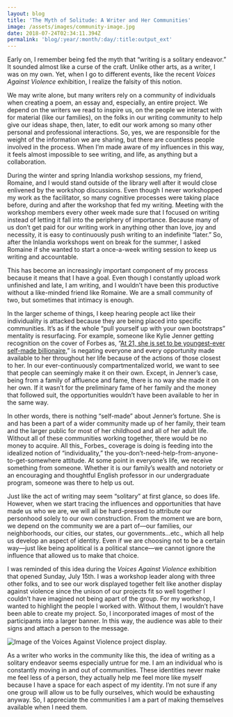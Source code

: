 ```yaml
---
layout: blog
title: 'The Myth of Solitude: A Writer and Her Communities'
image: /assets/images/community-image.jpg
date: 2018-07-24T02:34:11.394Z
permalink: 'blog/:year/:month/:day/:title:output_ext'
---
```

Early on, I remember being fed the myth that “writing is a solitary endeavor.” It sounded almost like a curse of the craft. Unlike other arts, as a writer, I was on my own. Yet, when I go to different events, like the recent _Voices Against Violence_ exhibition, I realize the falsity of this notion.



We may write alone, but many writers rely on a community of individuals when creating a poem, an essay and, especially, an entire project. We depend on the writers we read to inspire us, on the people we interact with for material (like our families), on the folks in our writing community to help give our ideas shape, then, later, to edit our work among so many other personal and professional interactions. So, yes, we are responsible for the weight of the information we are sharing, but there are countless people involved in the process. When I’m made aware of my influences in this way, it feels almost impossible to see writing, and life, as anything but a collaboration.



During the winter and spring Inlandia workshop sessions, my friend, Romaine, and I would stand outside of the library well after it would close enlivened by the workshop discussions. Even though I never workshopped my work as the facilitator, so many cognitive processes were taking place before, during and after the workshop that fed my writing. Meeting with the workshop members every other week made sure that I focused on writing instead of letting it fall into the periphery of importance. Because many of us don’t get paid for our writing work in anything other than love, joy and necessity, it is easy to continuously push writing to an indefinite “later.” So, after the Inlandia workshops went on break for the summer, I asked Romaine if she wanted to start a once-a-week writing session to keep us writing and accountable. 



This has become an increasingly important component of my process because it means that I have a goal. Even though I constantly upload work unfinished and late, I am writing, and I wouldn’t have been this productive without a like-minded friend like Romaine. We are a small community of two, but sometimes that intimacy is enough.



In the larger scheme of things, I keep hearing people act like their individuality is attacked because they are being placed into specific communities. It’s as if the whole “pull yourself up with your own bootstraps” mentality is resurfacing. For example, someone like Kylie Jenner getting recognition on the cover of Forbes as, “[At 21, she is set to be youngest-ever self-made billionaire,](https://www.forbes.com/sites/forbesdigitalcovers/2018/07/11/how-20-year-old-kylie-jenner-built-a-900-million-fortune-in-less-than-3-years/)” is negating everyone and every opportunity made available to her throughout her life because of the actions of those closest to her. In our ever-continuously compartmentalized world, we want to see that people can seemingly make it on their own. Except, in Jenner’s case, being from a family of affluence and fame, there is no way she made it on her own. If it wasn’t for the preliminary fame of her family and the money that followed suit, the opportunities wouldn’t have been available to her in the same way. 



In other words, there is nothing “self-made” about Jenner’s fortune. She is and has been a part of a wider community made up of her family, their team and the larger public for most of her childhood and all of her adult life. Without all of these communities working together, there would be no money to acquire. All this_ Forbes_ coverage is doing is feeding into the idealized notion of “individuality,” the you-don’t-need-help-from-anyone-to-get-somewhere attitude. At some point in everyone’s life, we receive something from someone. Whether it is our family’s wealth and notoriety or an encouraging and thoughtful English professor in our undergraduate program, someone was there to help us out. 



Just like the act of writing may seem “solitary” at first glance, so does life. However, when we start tracing the influences and opportunities that have made us who we are, we will all be hard-pressed to attribute our personhood solely to our own construction. From the moment we are born, we depend on the community we are a part of—our families, our neighborhoods, our cities, our states, our governments…etc., which all help us develop an aspect of identity. Even if we are choosing not to be a certain way—just like being apolitical is a political stance—we cannot ignore the influence that allowed us to make that choice. 



I was reminded of this idea during the _Voices Against Violence_ exhibition that opened Sunday, July 15th. I was a workshop leader along with three other folks, and to see our work displayed together felt like another display against violence since the unison of our projects fit so well together I couldn't have imagined not being apart of the group. For my workshop, I wanted to highlight the people I worked with. Without them, I wouldn’t have been able to create my project. So, I incorporated images of most of the participants into a larger banner. In this way, the audience was able to their signs and attach a person to the message. 

![Image of the Voices Against Violence project display.](/assets/images/img_0679.jpg)

As a writer who works in the community like this, the idea of writing as a solitary endeavor seems especially untrue for me. 
I am an individual who is constantly moving in and out of communities. These identities never make me feel less of a person, they actually help me feel more like myself because I have a space for each aspect of my identity. I’m not sure if any one group will allow us to be fully ourselves, which would be exhausting anyway. So, I appreciate the communities I am a part of making themselves available when I need them.